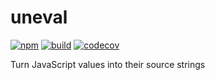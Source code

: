 # uneval
[![npm](https://badge.fury.io/js/%40dmail%2Funeval.svg)](https://badge.fury.io/js/%40dmail%2Funeval)
[![build](https://travis-ci.org/dmail/uneval.svg)](http://travis-ci.org/dmail/uneval)
[![codecov](https://codecov.io/gh/dmail/uneval/branch/master/graph/badge.svg)](https://codecov.io/gh/dmail/uneval)

Turn JavaScript values into their source strings
